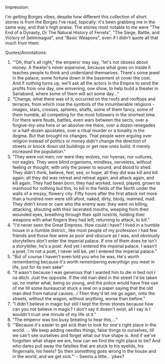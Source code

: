 Impression:

I'm getting Borges vibes, despite how different this collection of short stories is from the Borges I've read, topically: it's been grabbing me in the same way, and that's high praise.
The stories most notable to me were "The End of a Dynasty, Or The Natural History of Ferrets", "The Siege, Battle, and Victory of Selimmagud", and "Basic Weapons", even if I didn't quote all that much from them.

Quotes/Annotations:
1. '"Oh, that's all right," the emperor may say, "let's not obsess about money. A theater's never expensive, because what goes on inside it teaches people to think and understand themselves. There's some jewel in the palace, some fortune down in the basement ot cover the cost. And if nothing turns up, we'll ask all the actors in the Empire to send the profits from one day, one emvening, one show, to help build a theater in Sariaband, where some of them will act some day..."
1. "Change, what there was of it, occurred on the roofs and rooftops and terraces, from which rose the symbols of the innumberable religions - images, stars, crosses, spheres, shafts, some of them fancy, some of them humble, all competing for the most followers in the shortest time. For there were feuds, battles, even wars between the sects, over a forgive-my-sins here or an absolve-me there, over a dozen renegades or a half-dozen apostates, over a ritual murder or a tonality in the dogma. But that brought no changes. That people were arguing over religion instead of politics or money didn't change the direction of streets or knock down old buildings or get new ones build. It merely increased the population."
1. "They were not men; nor were they wolves, nor hyenas, nor vultures, nor eagles. They were blind organisms, mindless, nerveless, without feeling or thought, with only the power to wound, and blood to shed. They didn't think, believe, feel, see, or hope; all they did was kill and kill again; all they did was retreat and retreat again, and attack again, and kill again. They had been born, they had worked, loved, played, grown to manhood for nothing but this, to kill in the fields of the North under the walls of a mossy, flowery city. Fifty hours after the first attack not more than a hundred men were still afoot, naked, dirty, blody, maimed, mad. They didn't know or care who the enemy was: they went on killing, attacking, shouting with their lacerated mouths, weeping from their wounded eyes, breathing through their split nostrils, holding their weapons with what fingers they had left, returning to attack, to kill."
1. "I'd never seen the Great Empress. How could i have? I lived in a humble house in a humble district., like most people of my profession I had few friends and those few were as poor and obscure as I was, and obviously storytellers don't enter the imperial palace. If one of them does he isn't a storyteller, he's a poet. And yet I entered the imperial palace. I wasn't a poet, I'm not a poet, I never will be, yet I entered the imperial palace."
1. "But of course I haven't even told you who he was. He's worth remembering because it's worth remembering everythign you meet in life, just for its own sake"
1. "It wasn't because I was generous that I wanted him to die in bed not i na ditch. Just the opposite. If the old man died in the street I'd be taken up, no matter what, being so young, and the police would have free use of me till some bureaucrat stuck a seal on a paper saying that the old man died from natural causes...i Then they'd let me go again, onto the streets, without the wagon, without anything, worse than before."
1. "I didn't believe in magic but still I kept the three stones because how can you not believe in magic? I don't say it doesn't exist, all I say is I wouldn't trust one minute of my life ot it."
1. "The emperor was too busy breating to hear this,..."
1. '"Because it's easier to get sick than to look for one's right place in the world. ... We keep adding needles things, false things to ourselves, till we can't see ourselves and forget what our true shape is. And if we've forgotten what shape we are, how can we find the right place to be? And who dares pull away the falsities that are stuck to his eyelids, his fingernails, his heels? So then something goes wrong in the house and in the world, and we get sick."' - Seems a little... yikes?
